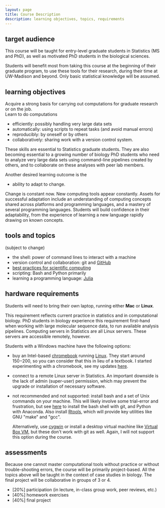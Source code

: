 ```yaml
---
layout: page
title: Course Description
description: learning objectives, topics, requirements
---
```


target audience
---------------

This course will be taught for entry-level graduate students in Statistics (MS and PhD),
as well as motivated PhD students in the biological sciences.
<!-- and advanced undergraduates majoring in Statistics.-->
Students will benefit most from taking this course at the beginning of their graduate program,
to use these tools for their research, during their time at UW-Madison and beyond.
Only basic statistical knowledge will be assumed.

learning objectives
-------------------

Acquire a strong basis for carrying out computations for graduate research or on the job.<br>
Learn to do computations

- efficiently: possibly handling very large data sets
- automatically: using scripts to repeat tasks (and avoid manual errors)
- reproducibly: by oneself or by others
- collaboratively: sharing work with a version control system.

These skills are essential to Statistics graduate students.
They are also becoming essential to a growing number of biology PhD students who need to
analyze very large data sets using command-line pipelines created by others,
and to collaborate on these analyses with peer lab members.

Another desired learning outcome is the

- ability to adapt to change.

Change is constant now. New computing tools appear constantly.
Assets for successful adaptation include an understanding of computing concepts
shared across platforms and programming languages,
and a mastery of several programming languages.
Students will build confidence in their adaptability,
from the experience of learning a new language rapidly drawing on known concepts.


tools and topics
----------------
(subject to change)

- the shell: power of command lines to interact with a machine
- version control and collaboration: git and [GitHub](https://github.com)
- [best practices for scientific computing](http://journals.plos.org/plosbiology/article?id=10.1371/journal.pbio.1001745)
- scripting: Bash and Python primarily
- learning a programming language: [Julia](http://julialang.org)

hardware requirements
---------------------

Students will need to bring their own laptop, running either **Mac** or **Linux**.

This requirement reflects current practice in statistics and in computational biology.
PhD students in biology experience this requirement first-hand when working with large
molecular sequence data, to run available analysis pipelines.
Computing servers in Statistics are all Linux servers.
These servers are accessible remotely, however.

Students with a Windows machine have the following options:

- buy an Intel-based [chromebook](http://www.google.com/chromebook/) running
  [Linux](https://github.com/dnschneid/crouton).
  They start around $150-$200, so you can consider that this in lieu of a textbook.
  I started experimenting with a chromebook, see my updates [here](chromebook.html).

- connect to a remote Linux server in Statistics. An important downside is the
  lack of admin (super-user) permission, which may prevent the upgrade or installation of
  necessary software.

- not recommended and not supported: install bash and a set of Unix commands on your machine.
  This will likely involve some trial-error and frustration, but see
  [here](http://uw-madison-aci.github.io/2016-06-08-uwmadison/#setup) to install
  the bash shell with git, and Python with Anaconda.
  Also install [Rtools](https://github.com/stan-dev/rstan/wiki/Install-Rtools-for-Windows),
  which will provide key utilities like GNU "make" and "gcc".

    Alternatively, use [cygwin](http://www.cygwin.com)
  or install a desktop virtual machine like
  [Virtual Box VM](https://www.virtualbox.org/wiki/Downloads),
  but these don't work with git as well.
  Again, I will not support this option during the course.

assessments
-----------

Because one cannot master computational tools without practice or without
trouble-shooting errors, the course will be primarily project-based.
All the topics above will be taught in the context of case studies in biology.
The final project will be collaborative in groups of 3 or 4.

- [20%] participation (in lecture, in-class group work, peer reviews, etc.)
- [40%] homework exercises
- [40%] final project
